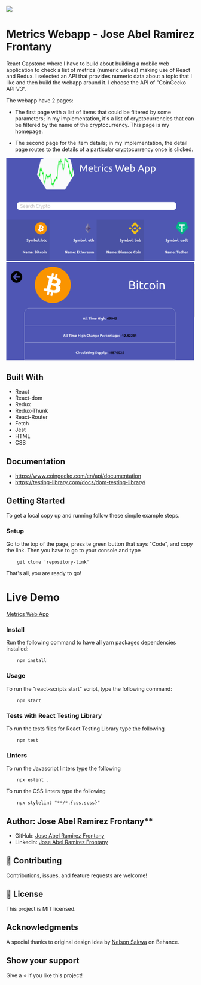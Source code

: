 ![](https://img.shields.io/badge/Microverse-blueviolet)

# Metrics Webapp - Jose Abel Ramirez Frontany

React Capstone where I have to build about building a mobile web application to check a list of metrics (numeric values) making use of React and Redux. I selected an API that provides numeric data about a topic that I like and then build the webapp around it. I choose the API of "CoinGecko API V3".

The webapp have 2 pages:

- The first page with a list of items that could be filtered by some parameters; in my implementation, it's a list of cryptocurrencies that can be filtered by the name of the cryptocurrency. This page is my homepage.

- The second page for the item details; in my implementation, the detail page routes to the details of a particular cryptocurrency once is clicked.

![screenshot](./app_screenshot.png)
![screenshot](./app_screenshot2.png)

## Built With

- React
- React-dom
- Redux
- Redux-Thunk
- React-Router
- Fetch
- Jest
- HTML
- CSS

## Documentation

- https://www.coingecko.com/en/api/documentation
- https://testing-library.com/docs/dom-testing-library/

## Getting Started

To get a local copy up and running follow these simple example steps.

### Setup

Go to the top of the page, press te green button that says "Code", and copy the link. Then you have to go to your console and type

```
    git clone 'repository-link'
```

That's all, you are ready to go!

# Live Demo

[Metrics Web App]()

### Install

Run the following command to have all yarn packages dependencies installed:

```
    npm install
```

### Usage

To run the "react-scripts start" script, type the following command:

```
    npm start
```

### Tests with React Testing Library

To run the tests files for React Testing Library type the following

```
    npm test
```

### Linters

To run the Javascript linters type the following

```
    npx eslint .
```

To run the CSS linters type the following

```
    npx stylelint "**/*.{css,scss}"
```

## Author: Jose Abel Ramirez Frontany\*\*

- GitHub: [Jose Abel Ramirez Frontany](https://github.com/jose-Abel)
- Linkedin: [Jose Abel Ramirez Frontany](www.linkedin.com/in/joseabelramirezfrontany)

## 🤝 Contributing

Contributions, issues, and feature requests are welcome!

## 📝 License

This project is MIT licensed.

## Acknowledgments

A special thanks to original design idea by [Nelson Sakwa](<https://www.behance.net/gallery/31579789/Ballhead-App-(Free-PSDs)>) on Behance.

## Show your support

Give a ⭐️ if you like this project!

